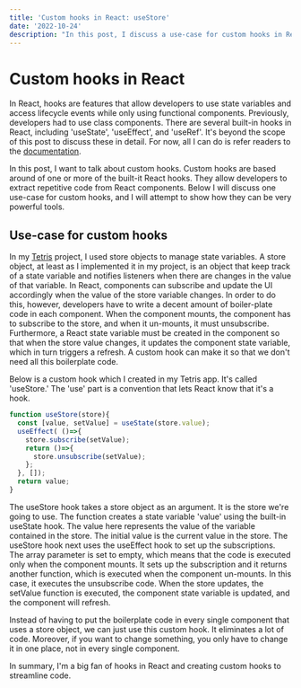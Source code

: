 ```yaml
---
title: 'Custom hooks in React: useStore'
date: '2022-10-24'
description: "In this post, I discuss a use-case for custom hooks in React."
---
```


# Custom hooks in React

In React, hooks are features that allow developers to use state variables and access lifecycle events while only using functional components. Previously, developers had to use class components. There are several built-in hooks in React, including 'useState', 'useEffect', and 'useRef'. It's beyond the scope of this post to discuss these in detail. For now, all I can do is refer readers to the [documentation](https://reactjs.org/docs/hooks-reference.html).

In this post, I want to talk about custom hooks. Custom hooks are based around of one or more of the built-it React hooks. They allow developers to extract repetitive code from React components. Below I will discuss one use-case for custom hooks, and I will attempt to show how they can be very powerful tools.

## Use-case for custom hooks

In my [Tetris](tetris) project, I used store objects to manage state variables. A store object, at least as I implemented it in my project, is an object that keep track of a state variable and notifies listeners when there are changes in the value of that variable. In React, components can subscribe and update the UI accordingly when the value of the store variable changes. In order to do this, however, developers have to write a decent amount of boiler-plate code in each component. When the component mounts, the component has to subscribe to the store, and when it un-mounts, it must unsubscribe. Furthermore, a React state variable must be created in the component so that when the store value changes, it updates the component state variable, which in turn triggers a refresh. A custom hook can make it so that we don't need all this boilerplate code.

Below is a custom hook which I created in my Tetris app. It's called 'useStore.' The 'use' part is a convention that lets React know that it's a hook.

~~~js
function useStore(store){
  const [value, setValue] = useState(store.value);
  useEffect( ()=>{
    store.subscribe(setValue);
    return ()=>{
      store.unsubscribe(setValue);
    };
  }, []);
  return value;
}
~~~

The useStore hook takes a store object as an argument. It is the store we're going to use. The function creates a state variable 'value' using the built-in useState hook. The value here represents the value of the variable contained in the store. The initial value is the current value in the store. The useStore hook next uses the useEffect hook to set up the subscriptions. The array parameter is set to empty, which means that the code is executed only when the component mounts. It sets up the subscription and it returns another function, which is executed when the component un-mounts. In this case, it executes the unsubscribe code. When the store updates, the setValue function is executed, the component state variable is updated, and the component will refresh.

Instead of having to put the boilerplate code in every single component that uses a store object, we can just use this custom hook. It eliminates a lot of code. Moreover, if you want to change something, you only have to change it in one place, not in every single component.

In summary, I'm a big fan of hooks in React and creating custom hooks to streamline code.
